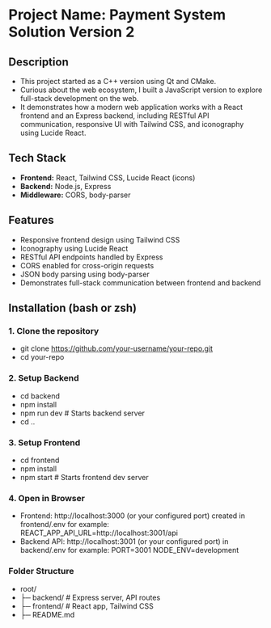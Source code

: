 # Project Name: Payment System Solution Version 2

## Description
- This project started as a C++ version using Qt and CMake.  
- Curious about the web ecosystem, I built a JavaScript version to explore full-stack development on the web.  
- It demonstrates how a modern web application works with a React frontend and an Express backend, including RESTful API communication, responsive UI with Tailwind CSS, and iconography using Lucide React.


## Tech Stack

- **Frontend:** React, Tailwind CSS, Lucide React (icons)
- **Backend:** Node.js, Express
- **Middleware:** CORS, body-parser

## Features
- Responsive frontend design using Tailwind CSS
- Iconography using Lucide React
- RESTful API endpoints handled by Express
- CORS enabled for cross-origin requests
- JSON body parsing using body-parser
- Demonstrates full-stack communication between frontend and backend

## Installation (bash or zsh)

### 1. Clone the repository
- git clone https://github.com/your-username/your-repo.git
- cd your-repo

### 2. Setup Backend
- cd backend
- npm install
- npm run dev   # Starts backend server
- cd ..

### 3. Setup Frontend
- cd frontend
- npm install
- npm start     # Starts frontend dev server

### 4. Open in Browser
- Frontend: http://localhost:3000 (or your configured port) created in frontend/.env for example: REACT_APP_API_URL=http://localhost:3001/api
- Backend API: http://localhost:3001 (or your configured port) in backend/.env for example: PORT=3001 NODE_ENV=development

### Folder Structure
- root/
- ├─ backend/        # Express server, API routes
- ├─ frontend/       # React app, Tailwind CSS
- ├─ README.md



